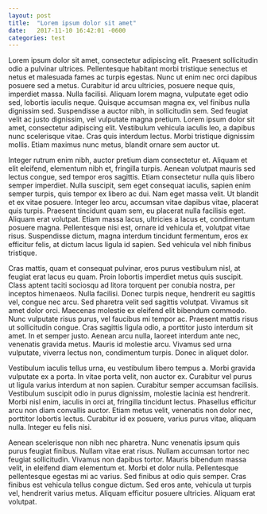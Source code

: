 ```yaml
---
layout: post
title:  "Lorem ipsum dolor sit amet"
date:   2017-11-10 16:42:01 -0600
categories: test
---
```

Lorem ipsum dolor sit amet, consectetur adipiscing elit. Praesent sollicitudin odio a pulvinar ultrices. Pellentesque habitant morbi tristique senectus et netus et malesuada fames ac turpis egestas. Nunc ut enim nec orci dapibus posuere sed a metus. Curabitur id arcu ultricies, posuere neque quis, imperdiet massa. Nulla facilisi. Aliquam lorem magna, vulputate eget odio sed, lobortis iaculis neque. Quisque accumsan magna ex, vel finibus nulla dignissim sed. Suspendisse a auctor nibh, in sollicitudin sem. Sed feugiat velit ac justo dignissim, vel vulputate magna pretium. Lorem ipsum dolor sit amet, consectetur adipiscing elit. Vestibulum vehicula iaculis leo, a dapibus nunc scelerisque vitae. Cras quis interdum lectus. Morbi tristique dignissim mollis. Etiam maximus nunc metus, blandit ornare sem auctor ut.

Integer rutrum enim nibh, auctor pretium diam consectetur et. Aliquam et elit eleifend, elementum nibh et, fringilla turpis. Aenean volutpat mauris sed lectus congue, sed tempor eros sagittis. Etiam consectetur nulla quis libero semper imperdiet. Nulla suscipit, sem eget consequat iaculis, sapien enim semper turpis, quis tempor ex libero ac dui. Nam eget massa velit. Ut blandit et ex vitae posuere. Integer leo arcu, accumsan vitae dapibus vitae, placerat quis turpis. Praesent tincidunt quam sem, eu placerat nulla facilisis eget. Aliquam erat volutpat. Etiam massa lacus, ultricies a lacus et, condimentum posuere magna. Pellentesque nisi est, ornare id vehicula et, volutpat vitae risus. Suspendisse dictum, magna interdum tincidunt fermentum, eros ex efficitur felis, at dictum lacus ligula id sapien. Sed vehicula vel nibh finibus tristique.

Cras mattis, quam et consequat pulvinar, eros purus vestibulum nisl, at feugiat erat lacus eu quam. Proin lobortis imperdiet metus quis suscipit. Class aptent taciti sociosqu ad litora torquent per conubia nostra, per inceptos himenaeos. Nulla facilisi. Donec turpis neque, hendrerit eu sagittis vel, congue nec arcu. Sed pharetra velit sed sagittis volutpat. Vivamus sit amet dolor orci. Maecenas molestie ex eleifend elit bibendum commodo. Nunc vulputate risus purus, vel faucibus mi tempor ac. Praesent mattis risus ut sollicitudin congue. Cras sagittis ligula odio, a porttitor justo interdum sit amet. In et semper justo. Aenean arcu nulla, laoreet interdum ante nec, venenatis gravida metus. Mauris id molestie arcu. Vivamus sed urna vulputate, viverra lectus non, condimentum turpis. Donec in aliquet dolor.

Vestibulum iaculis tellus urna, eu vestibulum libero tempus a. Morbi gravida vulputate ex a porta. In vitae porta velit, non auctor ex. Curabitur vel purus ut ligula varius interdum at non sapien. Curabitur semper accumsan facilisis. Vestibulum suscipit odio in purus dignissim, molestie lacinia est hendrerit. Morbi nisl enim, iaculis in orci at, fringilla tincidunt lectus. Phasellus efficitur arcu non diam convallis auctor. Etiam metus velit, venenatis non dolor nec, porttitor lobortis lectus. Curabitur id ex posuere, varius purus vitae, aliquam nulla. Integer eu felis nisi.

Aenean scelerisque non nibh nec pharetra. Nunc venenatis ipsum quis purus feugiat finibus. Nullam vitae erat risus. Nullam accumsan tortor nec feugiat sollicitudin. Vivamus non dapibus tortor. Mauris bibendum massa velit, in eleifend diam elementum et. Morbi et dolor nulla. Pellentesque pellentesque egestas mi ac varius. Sed finibus at odio quis semper. Cras finibus est vehicula tellus congue dictum. Sed eros ante, vehicula ut turpis vel, hendrerit varius metus. Aliquam efficitur posuere ultricies. Aliquam erat volutpat.
